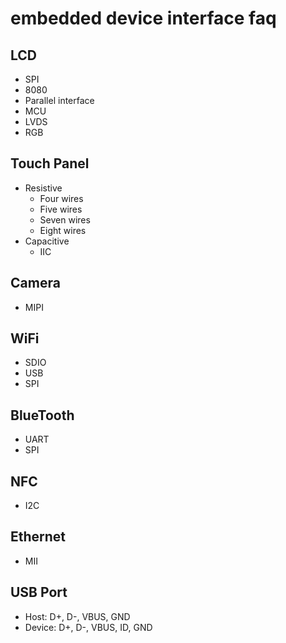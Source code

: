# embedded device interface faq

## LCD 

* SPI
* 8080
* Parallel interface
* MCU
* LVDS
* RGB
 
## Touch Panel

* Resistive
    * Four wires
    * Five wires
    * Seven wires
    * Eight wires
* Capacitive
    * IIC

## Camera

* MIPI

## WiFi

* SDIO
* USB
* SPI

## BlueTooth

* UART
* SPI

## NFC

* I2C

## Ethernet

* MII

## USB Port

* Host: D+, D-, VBUS, GND
* Device: D+, D-, VBUS, ID, GND
